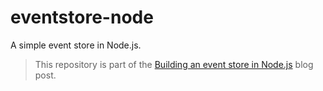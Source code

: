 # eventstore-node

A simple event store in Node.js.

> This repository is part of the
[Building an event store in Node.js](http://www.mirovarga.com/building-an-event-store-in-nodejs)
blog post.
